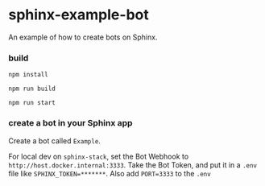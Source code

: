 # sphinx-example-bot

An example of how to create bots on Sphinx.

### build

`npm install`

`npm run build`

`npm run start`

### create a bot in your Sphinx app

Create a bot called `Example`.

For local dev on `sphinx-stack`, set the Bot Webhook to `http://host.docker.internal:3333`. Take the Bot Token, and put it in a `.env` file like `SPHINX_TOKEN=*******`. Also add `PORT=3333` to the `.env`

